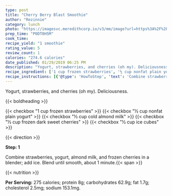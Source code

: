 ```yaml
---
type: post
title: "Cherry Berry Blast Smoothie"
author: "Rezinnie"
category: lunch
photo: "https://imagesvc.meredithcorp.io/v3/mm/image?url=https%3A%2F%2Fimages.media-allrecipes.com%2Fuserphotos%2F4419197.jpg"
prep_time: "P0DT0H5M"
cook_time: 
recipe_yield: "1 smoothie"
rating_value: 5
review_count: 1
calories: "274.6 calories"
date_published: 01/29/2019 06:25 PM
description: "Yogurt, strawberries, and cherries (oh my). Deliciousness."
recipe_ingredient: ['1 cup frozen strawberries', '½ cup nonfat plain yogurt', '½ cup cold almond milk', '½ cup frozen dark sweet cherries', '½ cup ice cubes']
recipe_instructions: [{'@type': 'HowToStep', 'text': 'Combine strawberries, yogurt, almond milk, and frozen cherries in a blender; add ice. Blend until smooth, about 1 minute.\n'}]
---
```


Yogurt, strawberries, and cherries (oh my). Deliciousness. 

{{< boldheading >}}

{{< checkbox "1 cup frozen strawberries" >}}
{{< checkbox "½ cup nonfat plain yogurt" >}}
{{< checkbox "½ cup cold almond milk" >}}
{{< checkbox "½ cup frozen dark sweet cherries" >}}
{{< checkbox "½ cup ice cubes" >}}


{{< direction >}}

**Step: 1**

Combine strawberries, yogurt, almond milk, and frozen cherries in a blender; add ice. Blend until smooth, about 1 minute.{{< span >}}

{{< nutrition >}}

**Per Serving:** 275 calories; protein 8g; carbohydrates 62.9g; fat 1.7g; cholesterol 2.5mg; sodium 153.1mg.